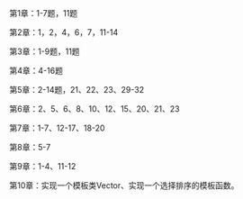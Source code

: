 第1章：1-7题，11题

第2章：1，2，4，6，7，11-14

第3章：1-9题，11题

第4章：4-16题

第5章：2-14题，21、22、23、29-32

第6章：2、5、6、8、10、12、15、20、21、23

第7章：1-7、12-17、18-20

第8章：5-7

第9章：1-4、11-12

第10章：实现一个模板类Vector、实现一个选择排序的模板函数。
 
